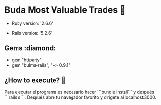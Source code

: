 # Buda Most Valuable Trades :money_with_wings:

* Ruby version: '2.6.6'

* Rails version: '5.2.6'

## Gems :diamond:

* gem "httparty"
* gem "bulma-rails", "~> 0.9.1"

## ¿How to execute? :eyes:

Para ejecutar el programa es necesario hacer ´´´bundle install´´´ y después ´´´rails s´´´. Después abre tu navegador favorito y dirígete al localhost:3000.
